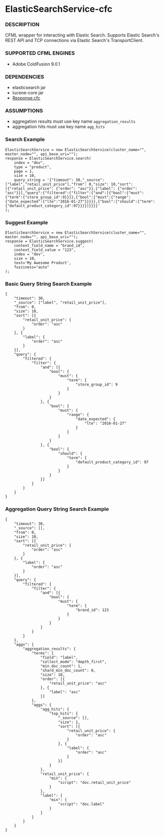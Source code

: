# ElasticSearchService-cfc

### DESCRIPTION
CFML wrapper for interacting with Elastic Search. Supports Elastic Search's REST API and TCP connections via Elastic Search's TransportClient.

### SUPPORTED CFML ENGINES
* Adobe ColdFusion 9.0.1

### DEPENDENCIES
* elasticsearch jar
* lucene-core jar
* [Response.cfc](https://github.com/wellercs/Response-cfc)

### ASSUMPTIONS
* aggregation results must use key name `aggregation_results`
* aggregation hits must use key name `agg_hits`

### Search Example
```
ElasticSearchService = new ElasticSearchService(cluster_name="", master_node="", api_base_uri="");
response = ElasticSearchService.search(
	index = "dev",
	type = "product",
	page = 1,
	size = 10,
	query_string = '{"timeout": 30,"_source": ["label","retail_unit_price"],"from": 0,"size": 10,"sort":[{"retail_unit_price": {"order": "asc"}},{"label": {"order": "asc"}}],"query":{"filtered":{"filter":{"and":[{"bool":{"must":{"term":{"store_group_id":9}}}},{"bool":{"must":{"range":{"date_expected":{"lte":"2016-01-27"}}}}},{"bool":{"should":{"term":{"default_product_category_id":97}}}}]}}}}'		
);
```

### Suggest Example
```
ElasticSearchService = new ElasticSearchService(cluster_name="", master_node="", api_base_uri="");
response = ElasticSearchService.suggest(
	context_field_name = "brand_id",
	context_field_value = "123",
	index = "dev",
	size = 10,
	text='My Awesome Product',
	fuzziness="auto"		
);
```

### Basic Query String Search Example
```
{
	"timeout": 30,
	"_source": ["label", "retail_unit_price"],
	"from": 0,
	"size": 10,
	"sort": [{
		"retail_unit_price": {
			"order": "asc"
		}
	}, {
		"label": {
			"order": "asc"
		}
	}],
	"query": {
		"filtered": {
			"filter": {
				"and": [{
					"bool": {
						"must": {
							"term": {
								"store_group_id": 9
							}
						}
					}
				}, {
					"bool": {
						"must": {
							"range": {
								"date_expected": {
									"lte": "2016-01-27"
								}
							}
						}
					}
				}, {
					"bool": {
						"should": {
							"term": {
								"default_product_category_id": 97
							}
						}
					}
				}]
			}
		}
	}
}
```

### Aggregation Query String Search Example
```
{
	"timeout": 30,
	"_source": [],
	"from": 0,
	"size": 10,
	"sort": [{
		"retail_unit_price": {
			"order": "asc"
		}
	}, {
		"label": {
			"order": "asc"
		}
	}],
	"query": {
		"filtered": {
			"filter": {
				"and": [{
					"bool": {
						"must": {
							"term": {
								"brand_id": 123
							}
						}
					}
				}
			}
		}
	},
	"aggs": {
		"aggregation_results": {
			"terms": {
				"field": "label",
				"collect_mode": "depth_first",
				"min_doc_count": 1,
				"shard_min_doc_count": 0,
				"size": 10,
				"order": [{
					"retail_unit_price": "asc"
				}, {
					"label": "asc"
				}]
			},
			"aggs": {
				"agg_hits": {
					"top_hits": {
						"_source": [],
						"size": 1,
						"sort": [{
							"retail_unit_price": {
								"order": "asc"
							}
						}, {
							"label": {
								"order": "asc"
							}
						}]
					}
				},
				"retail_unit_price": {
					"min": {
						"script": "doc.retail_unit_price"
					}
				},
				"label": {
					"min": {
						"script": "doc.label"
					}
				}
			}
		}
	}
}
```

